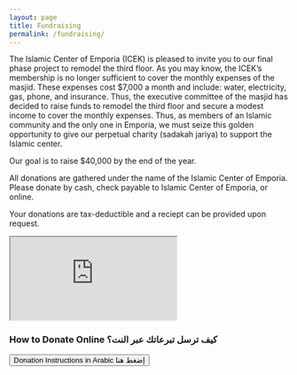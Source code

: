 ```yaml
---
layout: page
title: Fundraising
permalink: /fundraising/
---
```


The Islamic Center of Emporia (ICEK) is pleased to invite you to our final phase project to remodel the third floor. As you may know, the ICEK’s membership is no longer sufficient to cover the monthly expenses of the masjid. These expenses cost $7,000 a month and include: water, electricity, gas, phone, and insurance. Thus, the executive committee of the masjid has decided to raise funds to remodel the third floor and secure a modest income to cover the monthly expenses. Thus, as members of an Islamic community and the only one in Emporia, we must seize this golden opportunity to give our perpetual charity (sadakah jariya) to support the Islamic center.

Our goal is to raise $40,000 by the end of the year.

All donations are gathered under the name of the Islamic Center of Emporia. Please donate by cash, check payable to Islamic Center of Emporia, or online.

Your donations are tax-deductible and a reciept can be provided upon request.

<!-- 16:9 aspect ratio -->
<div class="embed-responsive embed-responsive-16by9">
  <iframe class="embed-responsive-item" src="https://www.youtube.com/watch?v=-k_8FPPGOf4"></iframe>
</div>

### How to Donate Online كيف ترسل تبرعاتك عبر النت؟
<a href="/docs/fundraising-donation-invitation-in-arabic.pdf" title="Fundraising Donation Invitation in Arabic"><button class="btn btn-primary">Donation Instructions in Arabic إضغط هنا</button></a>
